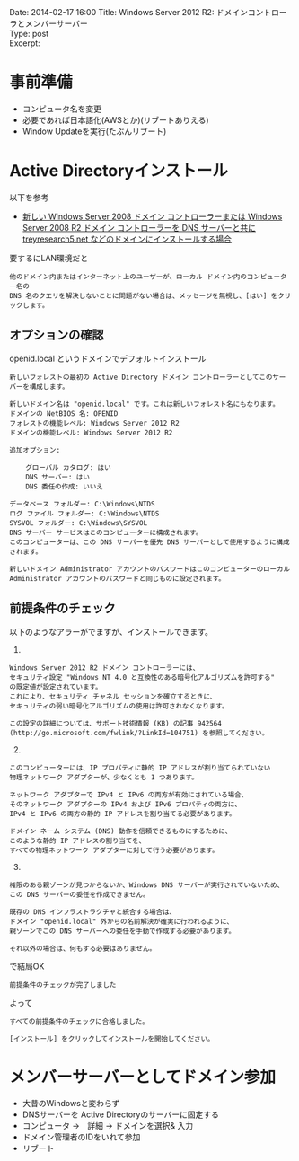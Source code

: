 Date: 2014-02-17 16:00
Title: Windows Server 2012 R2: ドメインコントローラとメンバーサーバー  
Type: post  
Excerpt:   



# 事前準備 #

- コンピュータ名を変更
- 必要であれば日本語化(AWSとか)(リブートありえる)
- Window Updateを実行(たぶんリブート)

# Active Directoryインストール #

以下を参考

- [新しい Windows Server 2008 ドメイン コントローラーまたは Windows Server 2008 R2 ドメイン コントローラーを DNS サーバーと共に treyresearch5.net などのドメインにインストールする場合](http://technet.microsoft.com/ja-jp/library/cc754463(v=ws.10).aspx)

要するにLAN環境だと

	他のドメイン内またはインターネット上のユーザーが、ローカル ドメイン内のコンピューター名の 
	DNS 名のクエリを解決しないことに問題がない場合は、メッセージを無視し、[はい] をクリックします。



## オプションの確認 ##

openid.local というドメインでデフォルトインストール

	新しいフォレストの最初の Active Directory ドメイン コントローラーとしてこのサーバーを構成します。

	新しいドメイン名は "openid.local" です。これは新しいフォレスト名にもなります。
	ドメインの NetBIOS 名: OPENID
	フォレストの機能レベル: Windows Server 2012 R2
	ドメインの機能レベル: Windows Server 2012 R2

	追加オプション:

  		グローバル カタログ: はい
  		DNS サーバー: はい
 		DNS 委任の作成: いいえ

	データベース フォルダー: C:\Windows\NTDS
	ログ ファイル フォルダー: C:\Windows\NTDS
	SYSVOL フォルダー: C:\Windows\SYSVOL
	DNS サーバー サービスはこのコンピューターに構成されます。
	このコンピューターは、この DNS サーバーを優先 DNS サーバーとして使用するように構成されます。

	新しいドメイン Administrator アカウントのパスワードはこのコンピューターのローカル Administrator アカウントのパスワードと同じものに設定されます。



## 前提条件のチェック ##

以下のようなアラーがでますが、インストールできます。

1)

	Windows Server 2012 R2 ドメイン コントローラーには、
	セキュリティ設定 "Windows NT 4.0 と互換性のある暗号化アルゴリズムを許可する" 
	の既定値が設定されています。
	これにより、セキュリティ チャネル セッションを確立するときに、
	セキュリティの弱い暗号化アルゴリズムの使用は許可されなくなります。

	この設定の詳細については、サポート技術情報 (KB) の記事 942564 
	(http://go.microsoft.com/fwlink/?LinkId=104751) を参照してください。


2)

	このコンピューターには、IP プロパティに静的 IP アドレスが割り当てられていない
	物理ネットワーク アダプターが、少なくとも 1 つあります。

	ネットワーク アダプターで IPv4 と IPv6 の両方が有効にされている場合、
	そのネットワーク アダプターの IPv4 および IPv6 プロパティの両方に、
	IPv4 と IPv6 の両方の静的 IP アドレスを割り当てる必要があります。

	ドメイン ネーム システム (DNS) 動作を信頼できるものにするために、
	このような静的 IP アドレスの割り当てを、
	すべての物理ネットワーク アダプターに対して行う必要があります。

3)

	権限のある親ゾーンが見つからないか、Windows DNS サーバーが実行されていないため、
	この DNS サーバーの委任を作成できません。

	既存の DNS インフラストラクチャと統合する場合は、
	ドメイン "openid.local" 外からの名前解決が確実に行われるように、
	親ゾーンでこの DNS サーバーへの委任を手動で作成する必要があります。

	それ以外の場合は、何もする必要はありません。


で結局OK

	前提条件のチェックが完了しました

よって

	すべての前提条件のチェックに合格しました。

	[インストール] をクリックしてインストールを開始してください。


# メンバーサーバーとしてドメイン参加 #

- 大昔のWindowsと変わらず
- DNSサーバーを Active Directoryのサーバーに固定する
- コンピュータ ->　詳細 -> ドメインを選択& 入力
- ドメイン管理者のIDをいれて参加
- リブート

